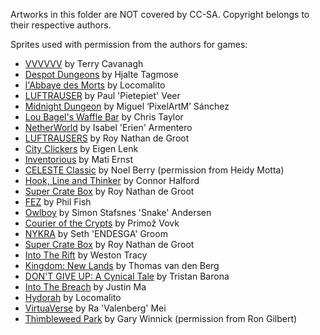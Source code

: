 Artworks in this folder are NOT covered by CC-SA. Copyright belongs to their respective authors. 

Sprites used with permission from the authors for games:

- [VVVVVV](https://thelettervsixtim.es) by Terry Cavanagh
- [Despot Dungeons](https://realfast.itch.io/despot-dungeons) by Hjalte Tagmose
- [l'Abbaye des Morts](https://www.locomalito.com/abbaye_des_morts.php) by Locomalito
- [LUFTRAUSER](https://www.newgrounds.com/portal/view/573422) by Paul 'Pietepiet' Veer
- [Midnight Dungeon](https://pixelartm.itch.io/midnight-dungeon) by Miguel ‘PixelArtM’ Sánchez
- [Lou Bagel's Waffle Bar](https://loubagel.itch.io/lou-bagel-waffle-bar) by Chris Taylor
- [NetherWorld](http://www.netherworldgame.com) by Isabel 'Erien' Armentero
- [LUFTRAUSERS](http://luftrausers.com) by Roy Nathan de Groot
- [City Clickers](https://eigen.itch.io/city-clickers) by Eigen Lenk
- [Inventorious](https://placeholders.itch.io/inventorious) by Mati Ernst
- [CELESTE Classic](https://mattmakesgames.itch.io/celesteclassic) by Noel Berry (permission from Heidy Motta)
- [Hook, Line and Thinker](https://rhythmlynx.itch.io/hook-line-and-thinker) by Connor Halford
- [Super Crate Box](http://supercratebox.com) by Roy Nathan de Groot
- [FEZ](http://www.fezgame.com) by Phil Fish
- [Owlboy](http://www.owlboygame.com) by Simon Stafsnes 'Snake' Andersen
- [Courier of the Crypts](http://www.courierofthecrypts.com) by Primož Vovk
- [NYKRA](http://nykra.com) by Seth 'ENDESGA' Groom
- [Super Crate Box](http://supercratebox.com) by Roy Nathan de Groot
- [Into The Rift](http://www.starsoft.com/IntoTheRift/) by Weston Tracy
- [Kingdom: New Lands](http://www.kingdomthegame.com) by Thomas van den Berg
- [DON'T GIVE UP: A Cynical Tale](https://trisbee.itch.io/dont-give-up-a-cynical-tale) by Tristan Barona
- [Into The Breach](https://subsetgames.com/itb.html) by Justin Ma
- [Hydorah](https://www.locomalito.com/hydorah.php) by Locomalito
- [VirtuaVerse](https://www.facebook.com/virtuaversegame) by Ra 'Valenberg' Mei
- [Thimbleweed Park](https://thimbleweedpark.com) by Gary Winnick (permission from Ron Gilbert)
